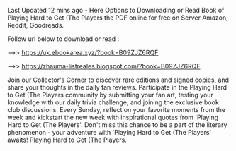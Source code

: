 Last Updated 12 mins ago - Here Options to Downloading or Read Book of Playing Hard to Get (The Players the PDF online for free on Server Amazon, Reddit, Goodreads.
 
Follow url below to download or read :
 
-->> https://uk.ebookarea.xyz/?book=B09ZJZ6RQF
 
-->> https://zhauma-listreales.blogspot.com/?book=B09ZJZ6RQF
 
Join our Collector's Corner to discover rare editions and signed copies, and share your thoughts in the daily fan reviews.
Participate in the Playing Hard to Get (The Players community by submitting your fan art, testing your knowledge with our daily trivia challenge, and joining the exclusive book club discussions.
Every Sunday, reflect on your favorite moments from the week and kickstart the new week with inspirational quotes from 'Playing Hard to Get (The Players'. Don't miss this chance to be a part of the literary phenomenon - your adventure with 'Playing Hard to Get (The Players' awaits! Playing Hard to Get (The Players.
